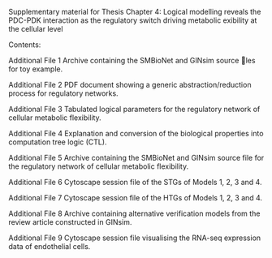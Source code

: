 
Supplementary material for Thesis Chapter 4: Logical modelling reveals the PDC-PDK interaction as the regulatory switch driving metabolic 
exibility at the cellular level

Contents:

  Additional File 1
  Archive containing the SMBioNet and GINsim source les for toy example.
  
  Additional File 2
  PDF document showing a generic abstraction/reduction process for regulatory networks.

  Additional File 3
  Tabulated logical parameters for the regulatory network of cellular metabolic flexibility.

  Additional File 4
  Explanation and conversion of the biological properties into computation tree logic (CTL).

  Additional File 5
  Archive containing the SMBioNet and GINsim source file for the regulatory network of cellular metabolic flexibility.

  Additional File 6
  Cytoscape session file of the STGs of Models 1, 2, 3 and 4.

  Additional File 7
  Cytoscape session file of the HTGs of Models 1, 2, 3 and 4.

  Additional File 8
  Archive containing alternative verification models from the review article constructed in GINsim.

  Additional File 9
  Cytoscape session file visualising the RNA-seq expression data of endothelial cells.
